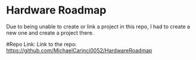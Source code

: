 # Hardware Roadmap

Due to being unable to create or link a project in this repo, I had to create a new one and create a project there.

#Repo Link: Link to the repo: https://github.com/MichaelCarinci0052/HardwareRoadmap